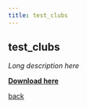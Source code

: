 ```yaml
---
title: test_clubs
---
```


## test_clubs ##

_Long description here_

[**Download here**](/packages/test_clubs.package)

[back]((../../))
